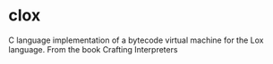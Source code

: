 # clox
C language implementation of a bytecode virtual machine for the Lox language. From the book Crafting Interpreters
